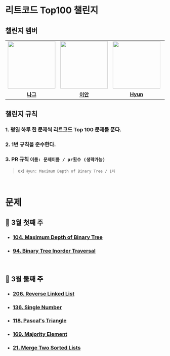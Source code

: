 # 리트코드 Top100 챌린지


## 챌린지 멤버

<table>
 <tr>
    <td align="center"><a href="https://github.com/n-aa-g"><img src="https://avatars.githubusercontent.com/u/115922748?v=4" width="150px;" alt=""></td>
    <td align="center"><a href="https://github.com/othertkfka"><img src="https://avatars.githubusercontent.com/u/57559288?v=4" width="150px;" alt=""></td>
    <td align="center"><a href="https://github.com/ghkdgus29"><img src="https://avatars.githubusercontent.com/u/91525492?v=4" width="150px;" alt=""></td>
    <td align="center"><a href="https://github.com/he2joojo"><img src="https://avatars.githubusercontent.com/u/121915790?v=4" width="150px;" alt=""></td>
    <td align="center"><a href="https://github.com/yeonise"><img src="https://avatars.githubusercontent.com/u/105152276?v=4" width="150px;" alt=""></td>
    <td align="center"><a href="https://github.com/won4885"><img src="https://avatars.githubusercontent.com/u/62871026?v=4" width="150px;" alt=""></td>
  </tr>
  <tr>
    <td align="center"><a href="https://github.com/n-aa-g"><b>나그</b></td>
    <td align="center"><a href="https://github.com/othertkfka"><b>이안</b></td>
    <td align="center"><a href="https://github.com/ghkdgus29"><b>Hyun</b></td>
    <td align="center"><a href="https://github.com/he2joojo"><b>Joy</b></td>
    <td align="center"><a href="https://github.com/yeonise"><b>Fia</b></td>
    <td align="center"><a href="https://github.com/won4885"><b>Sully</b></td>
  </tr>

</table>

## 챌린지 규칙

### 1. 평일 하루 한 문제씩 리트코드 Top 100 문제를 푼다.

### 2. 1번 규칙을 준수한다. 

### 3. PR 규칙 `이름: 문제이름 / pr횟수 (생략가능)` 
> ex) `Hyun: Maximum Depth of Binary Tree / 1차`


<br>

# 문제

## 📆 3월 첫째 주
- ### <a href="https://leetcode.com/problems/maximum-depth-of-binary-tree/">104. Maximum Depth of Binary Tree</a>
- ### <a href="https://leetcode.com/problems/binary-tree-inorder-traversal/"> 94. Binary Tree Inorder Traversal </a>

<br>

## 📆 3월 둘째 주
- ### <a href="https://leetcode.com/problems/reverse-linked-list/">206. Reverse Linked List</a>
- ### <a href="https://leetcode.com/problems/single-number/">136. Single Number</a>
- ### <a href="https://leetcode.com/problems/pascals-triangle/">118. Pascal's Triangle</a>
- ### <a href="https://leetcode.com/problems/majority-element/">169. Majority Element</a>
- ### <a href="https://leetcode.com/problems/merge-two-sorted-lists/">21. Merge Two Sorted Lists</a>
